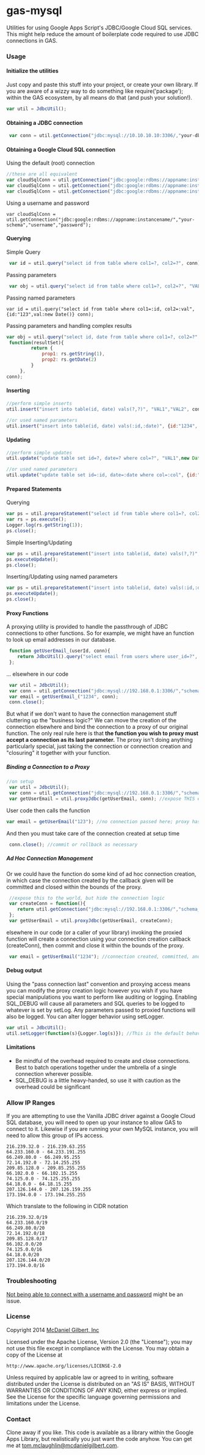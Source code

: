 gas-mysql
=========

Utilities for using Google Apps Script's JDBC/Google Cloud SQL services.  This might help reduce the amount of boilerplate code required to use JDBC connections in GAS.

### Usage

#### Initialize the utilities
Just copy and paste this stuff into your project, or create your own library. If you are aware of a wizzy way to do something like require('package'); within the GAS ecosystem, by all means do that (and push your solution!).

```javascript
var util = JdbcUtil();
```

#### Obtaining a JDBC connection 
```javascript
 var conn = util.getConnection("jdbc:mysql://10.10.10.10:3306/,"your-db-schema","preferablynotroot","password");
```

#### Obtaining a Google Cloud SQL connection
Using the default (root) connection
```javascript
//these are all equivalent
var cloudSqlConn = util.getConnection("jdbc:google:rdbms://appname:instancename", "your-schema");
var cloudSqlConn = util.getConnection("jdbc:google:rdbms://appname:instancename/", "your-schema");
var cloudSqlConn = util.getConnection("jdbc:google:rdbms://appname:instancename/your-schema");
```

Using a username and password
```
var cloudSqlConn = util.getConnection("jdbc:google:rdbms://appname:instancename/","your-schema","username","password");
```


#### Querying
Simple Query
```javascript
 var id = util.query("select id from table where col1=?, col2=?", conn);
 ```

Passing parameters
```javascript 
 var obj = util.query("select id from table where col1=?, col2=?", "VAL1","VAL2",conn);
```

Passing named parameters
```
var id = util.query("select id from table where col1=:id, col2=:val", {id:"123",val:new Date()} conn);
```


Passing parameters and handling complex results
```javascript
var obj = util.query("select id, date from table where col1=?, col2=?", "VAL1","VAL2"
 function(resultSet){
         return {
             prop1: rs.getString(1),
             prop2: rs.getDate(2)
         }
     },
conn);
```

#### Inserting
```javascript
//perform simple inserts
util.insert("insert into table(id, date) vals(?,?)", "VAL1","VAL2", conn);

//or used named parameters
util.insert("insert into table(id, date) vals(:id,:date)", {id:"1234", date:new Date()}, conn);
```

#### Updating
```javascript
//perform simple updates
util.update("update table set id=?, date=? where col=?", "VAL1",new Date(), "VAL2" conn);

//or used named parameters
util.update("update table set id=:id, date=:date where col=:col", {id:"VAL1",date:new Date(),col: "VAL2"} conn);
```

#### Prepared Statements
Querying
```javascript
var ps = util.prepareStatement("select id from table where col1=?, col2=?", "VAL1","VAL2", conn);
var rs = ps.execute();
Logger.log(rs.getString(1));
ps.close();
```
Simple Inserting/Updating
```javascript
var ps = util.prepareStatement("insert into table(id, date) vals(?,?)", "VAL1","VAL2", conn);
ps.executeUpdate();
ps.close(); 
```
Inserting/Updating using named parameters
```javascript
var ps = util.prepareStatement("insert into table(id, date) vals(:id,:date)",  {id:"1234", date:new Date()}, conn);
ps.executeUpdate();
ps.close();
```
#### Proxy Functions

A proxying utility is provided to handle the passthrough of JDBC connections
to other functions.  So for example, we might have an function to look up
email addresses in our database.

```javascript
 function getUserEmail_(userId, conn){
	return JdbcUtil().query("select email from users where user_id=?", userId, conn);
 };

```

... elsewhere in our code
```javascript
 var util = JdbcUtil(); 
 var conn = util.getConnection("jdbc:mysql://192.168.0.1:3306/","schema_name","username","password");
 var email = getUserEmail_("1234", conn);
 conn.close();

```

But what if we don't want to have the connection management stuff cluttering up the 
"business logic?"  We can move the creation of the connection elsewhere and
bind the connection to a proxy of our original function.  The only real rule here
is that **the function you wish to proxy must accept a connection as its last parameter.**
The proxy isn't doing anything particularly special, just taking the connection or
connection creation and "closuring" it together with your function.

##### Binding a Connection to a Proxy
```javascript
//on setup
 var util = JdbcUtil(); 
 var conn = util.getConnection("jdbc:mysql://192.168.0.1:3306/","schema_name","username","password");
 var getUserEmail = util.proxyJdbc(getUserEmail, conn); //expose THIS externally, then clean up conn on teardown
```

User code then calls the function
```javascript
var email = getUserEmail("123"); //no connection passed here; proxy has one from above
```

And then you must take care of the connection created at setup time
```javascript
 conn.close(); //commit or rollback as necessary
```

##### Ad Hoc Connection Management
 Or we could have the function do some kind of ad hoc connection creation, in which case the
 connection created by the callback given will be committed and closed within the bounds of the proxy. 

```javascript
 //expose this to the world, but hide the connection logic
 var createConn = function(){
    return util.getConnection("jdbc:mysql://192.168.0.1:3306/","schema_name","username","password");
 }; 
 var getUserEmail = util.proxyJdbc(getUserEmail, createConn);
```

 elsewhere in our code (or a caller of your library) invoking the proxied function
will create a connection using your connection creation callback (createConn), then
commit and close it within the bounds of the proxy.
 
```javascript
 var email = getUserEmail("1234"); //connection created, committed, and closed within the bounds of the proxy
```

#### Debug output
Using the "pass connection last" convention and proxying access means you can
modify the proxy creation logic however you wish if you have special manipulations
you want to perform like auditing or logging.  Enabling SQL_DEBUG will cause
all parameters and SQL queries to be logged to whatever is set by setLog.  Any
parameters passed to proxied functions will also be logged.  You can alter
logger behavior using setLogger.

```javascript
var util = JdbcUtil();
util.setLogger(function(s){Logger.log(s)}); //This is the default behavior, but you might want to investigate logging to a spreadsheet
```

#### Limitations
* Be mindful of the overhead required to create and close connections.  Best to batch operations together under the umbrella of a single connection wherever possible.
* SQL_DEBUG is a little heavy-handed, so use it with caution as the overhead could be significant


### Allow IP Ranges

If you are attempting to use the Vanilla JDBC driver against a Google Cloud SQL database, you will need
to open up your instance to allow GAS to connect to it.  Likewise if you are running your own
MySQL instance, you will need to allow this group of IPs access.

```
216.239.32.0 - 216.239.63.255
64.233.160.0 - 64.233.191.255
66.249.80.0 - 66.249.95.255
72.14.192.0 - 72.14.255.255
209.85.128.0 - 209.85.255.255
66.102.0.0 - 66.102.15.255
74.125.0.0 - 74.125.255.255
64.18.0.0 - 64.18.15.255
207.126.144.0 - 207.126.159.255
173.194.0.0 - 173.194.255.255
```
Which translate to the following in CIDR notation

```
216.239.32.0/19
64.233.160.0/19
66.249.80.0/20
72.14.192.0/18
209.85.128.0/17
66.102.0.0/20
74.125.0.0/16
64.18.0.0/20
207.126.144.0/20
173.194.0.0/16
```

### Troubleshooting
[Not being able to connect with a username and password](https://code.google.com/p/google-apps-script-issues/issues/detail?id=3879&q=connect%20cloud%20sql&colspec=Stars%20Opened%20ID%20Type%20Status%20Summary%20Component%20Owner) might be an issue.

### License
Copyright 2014 [McDaniel Gilbert, Inc](http://mcdanielgilbert.com)

Licensed under the Apache License, Version 2.0 (the "License");
you may not use this file except in compliance with the License.
You may obtain a copy of the License at

    http://www.apache.org/licenses/LICENSE-2.0

Unless required by applicable law or agreed to in writing, software
distributed under the License is distributed on an "AS IS" BASIS,
WITHOUT WARRANTIES OR CONDITIONS OF ANY KIND, either express or implied.
See the License for the specific language governing permissions and
limitations under the License.

### Contact
Clone away if you like.  This code is available as a library within the Google Apps Library, but realistically you just want the code anyhow.  You can get me at [tom.mclaughlin@mcdanielgilbert.com](tom.mclaughlin@mcdanielgilbert.com).
